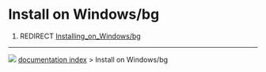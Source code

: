 # Install on Windows/bg
1.  REDIRECT [Installing\_on\_Windows/bg](Installing_on_Windows/bg.md)



---
![](images/Right_arrow.png) [documentation index](../README.md) > Install on Windows/bg

